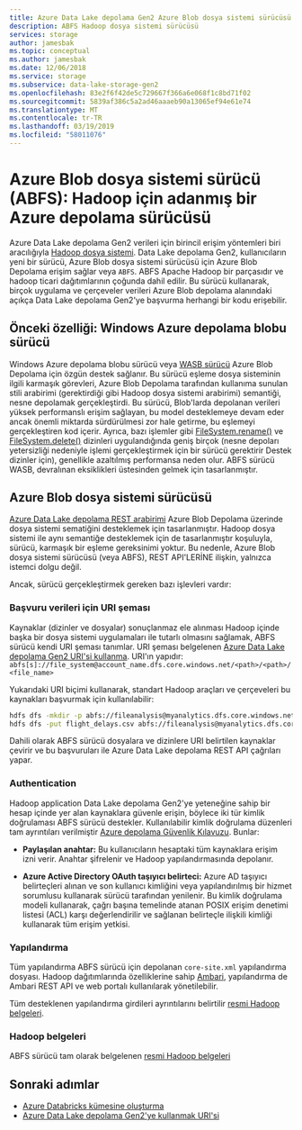 ```yaml
---
title: Azure Data Lake depolama Gen2 Azure Blob dosya sistemi sürücüsü
description: ABFS Hadoop dosya sistemi sürücüsü
services: storage
author: jamesbak
ms.topic: conceptual
ms.author: jamesbak
ms.date: 12/06/2018
ms.service: storage
ms.subservice: data-lake-storage-gen2
ms.openlocfilehash: 83e2f6f42de5c729667f366a6e068f1c8bd71f02
ms.sourcegitcommit: 5839af386c5a2ad46aaaeb90a13065ef94e61e74
ms.translationtype: MT
ms.contentlocale: tr-TR
ms.lasthandoff: 03/19/2019
ms.locfileid: "58011076"
---
```

# <a name="the-azure-blob-filesystem-driver-abfs-a-dedicated-azure-storage-driver-for-hadoop"></a>Azure Blob dosya sistemi sürücü (ABFS): Hadoop için adanmış bir Azure depolama sürücüsü

Azure Data Lake depolama Gen2 verileri için birincil erişim yöntemleri biri aracılığıyla [Hadoop dosya sistemi](https://hadoop.apache.org/docs/current/hadoop-project-dist/hadoop-common/filesystem/index.html). Data Lake depolama Gen2, kullanıcıların yeni bir sürücü, Azure Blob dosya sistemi sürücüsü için Azure Blob Depolama erişim sağlar veya `ABFS`. ABFS Apache Hadoop bir parçasıdır ve hadoop ticari dağıtımlarının çoğunda dahil edilir. Bu sürücü kullanarak, birçok uygulama ve çerçeveler verileri Azure Blob depolama alanındaki açıkça Data Lake depolama Gen2'ye başvurma herhangi bir kodu erişebilir.

## <a name="prior-capability-the-windows-azure-storage-blob-driver"></a>Önceki özelliği: Windows Azure depolama blobu sürücü

Windows Azure depolama blobu sürücü veya [WASB sürücü](https://hadoop.apache.org/docs/current/hadoop-azure/index.html) Azure Blob Depolama için özgün destek sağlanır. Bu sürücü eşleme dosya sisteminin ilgili karmaşık görevleri, Azure Blob Depolama tarafından kullanıma sunulan stili arabirimi (gerektirdiği gibi Hadoop dosya sistemi arabirimi) semantiği, nesne depolamak gerçekleştirdi. Bu sürücü, Blob'larda depolanan verileri yüksek performanslı erişim sağlayan, bu model desteklemeye devam eder ancak önemli miktarda sürdürülmesi zor hale getirme, bu eşlemeyi gerçekleştiren kod içerir. Ayrıca, bazı işlemler gibi [FileSystem.rename()](https://hadoop.apache.org/docs/current/hadoop-project-dist/hadoop-common/filesystem/filesystem.html#boolean_renamePath_src_Path_d) ve [FileSystem.delete()](https://hadoop.apache.org/docs/current/hadoop-project-dist/hadoop-common/filesystem/filesystem.html#boolean_deletePath_p_boolean_recursive) dizinleri uygulandığında geniş birçok (nesne depoları yetersizliği nedeniyle işlemi gerçekleştirmek için bir sürücü gerektirir Destek dizinler için), genellikle azaltılmış performansa neden olur. ABFS sürücü WASB, devralınan eksiklikleri üstesinden gelmek için tasarlanmıştır.

## <a name="the-azure-blob-file-system-driver"></a>Azure Blob dosya sistemi sürücüsü

[Azure Data Lake depolama REST arabirimi](https://docs.microsoft.com/rest/api/storageservices/data-lake-storage-gen2) Azure Blob Depolama üzerinde dosya sistemi sematiğini desteklemek için tasarlanmıştır. Hadoop dosya sistemi ile aynı semantiğe desteklemek için de tasarlanmıştır koşuluyla, sürücü, karmaşık bir eşleme gereksinimi yoktur. Bu nedenle, Azure Blob dosya sistemi sürücüsü (veya ABFS), REST API'LERİNE ilişkin, yalnızca istemci dolgu değil.

Ancak, sürücü gerçekleştirmek gereken bazı işlevleri vardır:

### <a name="uri-scheme-to-reference-data"></a>Başvuru verileri için URI şeması

Kaynaklar (dizinler ve dosyalar) sonuçlanmaz ele alınması Hadoop içinde başka bir dosya sistemi uygulamaları ile tutarlı olmasını sağlamak, ABFS sürücü kendi URI şeması tanımlar. URI şeması belgelenen [Azure Data Lake depolama Gen2 URI'si kullanma](./data-lake-storage-introduction-abfs-uri.md). URI'ın yapıdır: `abfs[s]://file_system@account_name.dfs.core.windows.net/<path>/<path>/<file_name>`

Yukarıdaki URI biçimi kullanarak, standart Hadoop araçları ve çerçeveleri bu kaynakları başvurmak için kullanılabilir:

```bash
hdfs dfs -mkdir -p abfs://fileanalysis@myanalytics.dfs.core.windows.net/tutorials/flightdelays/data 
hdfs dfs -put flight_delays.csv abfs://fileanalysis@myanalytics.dfs.core.windows.net/tutorials/flightdelays/data/ 
```

Dahili olarak ABFS sürücü dosyalara ve dizinlere URI belirtilen kaynaklar çevirir ve bu başvuruları ile Azure Data Lake depolama REST API çağrıları yapar.

### <a name="authentication"></a>Authentication

Hadoop application Data Lake depolama Gen2'ye yeteneğine sahip bir hesap içinde yer alan kaynaklara güvenle erişin, böylece iki tür kimlik doğrulaması ABFS sürücü destekler. Kullanılabilir kimlik doğrulama düzenleri tam ayrıntıları verilmiştir [Azure depolama Güvenlik Kılavuzu](../common/storage-security-guide.md). Bunlar:

- **Paylaşılan anahtar:** Bu kullanıcıların hesaptaki tüm kaynaklara erişim izni verir. Anahtar şifrelenir ve Hadoop yapılandırmasında depolanır.

- **Azure Active Directory OAuth taşıyıcı belirteci:** Azure AD taşıyıcı belirteçleri alınan ve son kullanıcı kimliğini veya yapılandırılmış bir hizmet sorumlusu kullanarak sürücü tarafından yenilenir. Bu kimlik doğrulama modeli kullanarak, çağrı başına temelinde atanan POSIX erişim denetimi listesi (ACL) karşı değerlendirilir ve sağlanan belirteçle ilişkili kimliği kullanarak tüm erişim yetkisi.

### <a name="configuration"></a>Yapılandırma

Tüm yapılandırma ABFS sürücü için depolanan <code>core-site.xml</code> yapılandırma dosyası. Hadoop dağıtımlarında özelliklerine sahip [Ambari](https://ambari.apache.org/), yapılandırma de Ambari REST API ve web portalı kullanılarak yönetilebilir.

Tüm desteklenen yapılandırma girdileri ayrıntılarını belirtilir [resmi Hadoop belgeleri](https://hadoop.apache.org/docs/current/hadoop-azure/index.html).

### <a name="hadoop-documentation"></a>Hadoop belgeleri

ABFS sürücü tam olarak belgelenen [resmi Hadoop belgeleri](https://hadoop.apache.org/docs/current/hadoop-azure/index.html)

## <a name="next-steps"></a>Sonraki adımlar

- [Azure Databricks kümesine oluşturma](./data-lake-storage-quickstart-create-databricks-account.md)
- [Azure Data Lake depolama Gen2'ye kullanmak URI'si](./data-lake-storage-introduction-abfs-uri.md)
